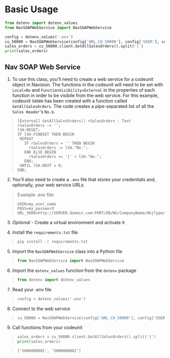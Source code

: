 # Basic Usage

``` python
from dotenv import dotenv_values
from NavSOAPWebService import NavSOAPWebService

config = dotenv_values('.env')
cu_50000 = NavSOAPWebService(config['URL_CU_50000'], config['USER'], config['PASS'])
sales_orders = cu_50000.client.GetAllSalesOrders().split('|')
print(sales_orders)
```

## Nav SOAP Web Service

1. To use this class, you'll need to create a web service for a codeunit object in Navision.  The functions in the codeunit will need to be set with `Local=No` and `FunctionVisibility=External` in the properties of each function in order to be visibile from the web service. For this example, codeunit `50000` has been created with a function called `GetAllSalesOrders`.  The code creates a pipe-separated list of all the `Sales Header`'s `No.`s.

>``` C/AL
>[External] GetAllSalesOrders() rSalesOrders : Text
>rSalesOrders := '';
>lSH.RESET;
>IF lSH.FINDSET THEN BEGIN
>  REPEAT
>    IF rSalesOrders = '' THEN BEGIN
>      rSalesOrders := lSH."No.";
>    END ELSE BEGIN
>      rSalesOrders += '|' + lSH."No.";
>    END;
>  UNTIL lSH.NEXT = 0;
>END;
>```

2. You'll also need to create a `.env` file that stores your credentials and, optionally, your web service URLs.

>Example .env file:

>``` dotenv
>USER=my_user_name
>PASS=my_password
>URL_5000=http://SERVER.domain.com:PORT/DB/WS/CompanyName/ObjType/ObjName
>```

3. *Optional* - Create a virtual environment and activate it

4. Install the `requirements.txt` file

>``` bat
>pip install -r requirements.txt
>```

5. Import the `NavSOAPWebService` class into a Python file

>``` python
>from NavSOAPWebService import NavSOAPWebService
>```

6. Import the `dotenv_values` function from the `dotenv` package

>``` python
>from dotenv import dotenv_values
>```

7. Read your .env file

>``` python
>config = dotenv_values('.env')
>```

8. Connect to the web service

>``` python
>cu_50000 = NavSOAPWebService(config['URL_CU_50000'], config['USER'], config['PASS'])
>```

9. Call functions from your codeunit

>``` python
>sales_orders = cu_50000.client.GetAllSalesOrders().split('|')
>print(sales_orders)
>```

>`['SH00000001', 'SH00000002']`
